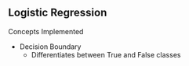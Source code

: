 ## Logistic Regression
Concepts Implemented
- Decision Boundary
  - Differentiates between True and False classes
